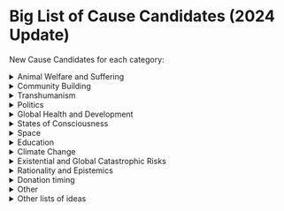 # Big List of Cause Candidates (2024 Update)
New Cause Candidates for each category:

<details>
<summary>Animal Welfare and Suffering</summary>

** Priorization of Funding to Animal Welfare:**
[Open Phil Should Allocate Most Neartermist Funding to Animal Welfare:](https://forum.effectivealtruism.org/posts/btTeBHKGkmRyD5sFK/open-phil-should-allocate-most-neartermist-funding-to-animal)


</details>

<details>
<summary>Community Building</summary>


</details>

<details>
<summary>Transhumanism</summary>

</details>

<details>
<summary>Politics</summary>


</details>

<details>
<summary>Global Health and Development</summary>
### Global **Health and Development: Physical health**


### **Global Health and Development: Mental Health**


</details>

<details>
<summary>States of Consciousness</summary>


</details>

<details>
<summary>Space</summary>


</details>

<details>
<summary>Education</summary>

</details>

<details>
<summary>Climate Change</summary>


</details>

<details>
<summary>Existential and Global Catastrophic Risks</summary>


</details>

<details>
<summary>Rationality and Epistemics</summary>


</details>

<details>
<summary>Donation timing</summary>


</details>

<details>
<summary>Other</summary>


</details>

<details>
<summary>Other lists of ideas</summary>

</details>
